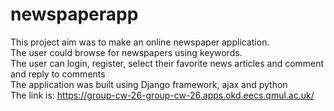 # newspaperapp

This project aim was to make an online newspaper application. <br>
The user could browse for newspapers using keywords. <br>
The user can login, register, select their favorite news articles and comment and reply to comments <br>
The application was built using Django framework, ajax and python <br>
The link is: https://group-cw-26-group-cw-26.apps.okd.eecs.qmul.ac.uk/ 
